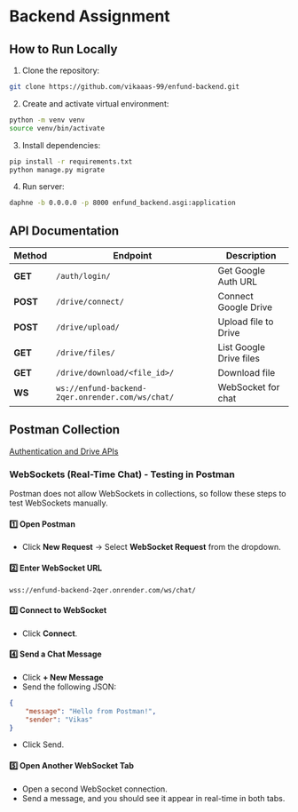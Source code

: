 # Backend Assignment

## **How to Run Locally**

1. Clone the repository:
```sh
git clone https://github.com/vikaaas-99/enfund-backend.git
```

2. Create and activate virtual environment:
```sh
python -m venv venv
source venv/bin/activate
```

3. Install dependencies:
```sh
pip install -r requirements.txt
python manage.py migrate
```

4. Run server:
```sh
daphne -b 0.0.0.0 -p 8000 enfund_backend.asgi:application
```

## **API Documentation**

| **Method** |	**Endpoint** |	**Description** |
| ------ | ---------| ---------|
| **GET** |	`/auth/login/` |	Get Google Auth URL |
| **POST** |	`/drive/connect/` |	Connect Google Drive |
| **POST** |	`/drive/upload/` |	Upload file to Drive |
| **GET** |	`/drive/files/` |	List Google Drive files |
| **GET** |	`/drive/download/<file_id>/` |	Download file |
| **WS** |	`ws://enfund-backend-2qer.onrender.com/ws/chat/` |	WebSocket for chat |

## **Postman Collection**

[Authentication and Drive APIs](https://github.com/vikaaas-99/enfund-backend/blob/main/enfund_backend.postman_collection.json)

### **WebSockets (Real-Time Chat) - Testing in Postman**

Postman does not allow WebSockets in collections, so follow these steps to test WebSockets manually.

#### 1️⃣ Open Postman
- Click **New Request** → Select **WebSocket Request** from the dropdown.

#### 2️⃣ Enter WebSocket URL
`wss://enfund-backend-2qer.onrender.com/ws/chat/`

#### 3️⃣ Connect to WebSocket
- Click **Connect**.

#### 4️⃣ Send a Chat Message
- Click **+ New Message**
- Send the following JSON:
```json
{
    "message": "Hello from Postman!",
    "sender": "Vikas"
}
```
- Click Send.

#### 5️⃣ Open Another WebSocket Tab
- Open a second WebSocket connection.
- Send a message, and you should see it appear in real-time in both tabs.
